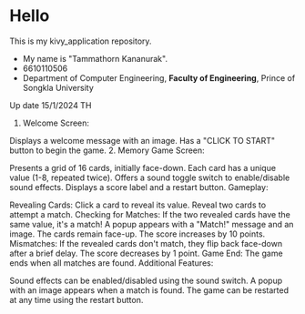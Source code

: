 # Hello
This is my kivy_application repository.
* My name is "Tammathorn Kananurak".
* 6610110506
* Department of Computer Engineering, **Faculty of Engineering**, Prince of Songkla University

Up date 15/1/2024 TH

1. Welcome Screen:

Displays a welcome message with an image.
Has a "CLICK TO START" button to begin the game.
2. Memory Game Screen:

Presents a grid of 16 cards, initially face-down.
Each card has a unique value (1-8, repeated twice).
Offers a sound toggle switch to enable/disable sound effects.
Displays a score label and a restart button.
Gameplay:

Revealing Cards:
Click a card to reveal its value.
Reveal two cards to attempt a match.
Checking for Matches:
If the two revealed cards have the same value, it's a match!
A popup appears with a "Match!" message and an image.
The cards remain face-up.
The score increases by 10 points.
Mismatches:
If the revealed cards don't match, they flip back face-down after a brief delay.
The score decreases by 1 point.
Game End:
The game ends when all matches are found.
Additional Features:

Sound effects can be enabled/disabled using the sound switch.
A popup with an image appears when a match is found.
The game can be restarted at any time using the restart button.
